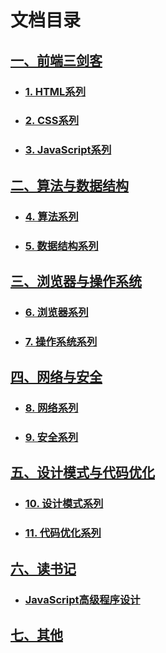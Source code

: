 # 文档目录

## [一、前端三剑客](./sidebar1/)

- ### [1. HTML系列](../html/)

- ### [2. CSS系列](../css/)

- ### [3. JavaScript系列](../js/)

## [二、算法与数据结构](./sidebar2/)

- ### [4. 算法系列](../algorithm/)

- ### [5. 数据结构系列](../data-structure/)

## [三、浏览器与操作系统](./sidebar3/)

- ### [6. 浏览器系列](../browser/)

- ### [7. 操作系统系列](../operating-system/)

## [四、网络与安全](./sidebar4/)

- ### [8. 网络系列](../network/)

- ### [9. 安全系列](../security/)

## [五、设计模式与代码优化](./sidebar5/)

- ### [10. 设计模式系列](../design-pattern/)

- ### [11. 代码优化系列](../optimization/)

## [六、读书记](../reading/)

- ### [JavaScript高级程序设计](../reading/advanced-programming/)

## [七、其他](./sidebar6/)